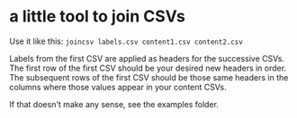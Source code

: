 # a little tool to join CSVs

Use it like this: `joincsv labels.csv content1.csv content2.csv`

Labels from the first CSV are applied as headers for the successive CSVs.
The first row of the first CSV should be your desired new headers in order.
The subsequent rows of the first CSV should be those same headers in the 
columns where those values appear in your content CSVs.

If that doesn't make any sense, see the examples folder. 